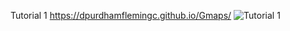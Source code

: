 Tutorial 1
https://dpurdhamflemingc.github.io/Gmaps/
<img src="../Images/Tutorial1.jpg" alt="Tutorial 1">
